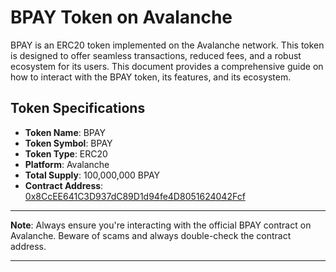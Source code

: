 # BPAY Token on Avalanche

BPAY is an ERC20 token implemented on the Avalanche network. This token is designed to offer seamless transactions, reduced fees, and a robust ecosystem for its users. This document provides a comprehensive guide on how to interact with the BPAY token, its features, and its ecosystem.

## Token Specifications

- **Token Name**: BPAY
- **Token Symbol**: BPAY
- **Token Type**: ERC20
- **Platform**: Avalanche
- **Total Supply**: 100,000,000 BPAY
- **Contract Address**: [0x8CcEE641C3D937dC89D1d94fe4D8051624042Fcf](https://avascan.info/blockchain/c/token/0x8CcEE641C3D937dC89D1d94fe4D8051624042Fcf/contract)


---

**Note**: Always ensure you're interacting with the official BPAY contract on Avalanche. Beware of scams and always double-check the contract address.

---

